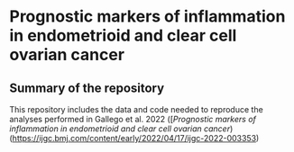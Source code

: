 # Prognostic markers of inflammation in endometrioid and clear cell ovarian cancer
## Summary of the repository 
This repository includes the data and code needed to reproduce the analyses performed in Gallego et al. 2022 ([*Prognostic markers of inflammation in endometrioid and clear cell ovarian cancer*)(https://ijgc.bmj.com/content/early/2022/04/17/ijgc-2022-003353)
